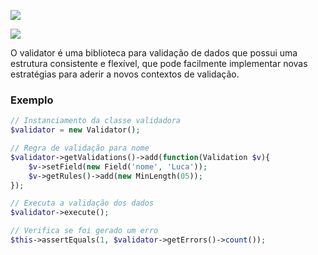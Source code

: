 ![](http://i.imgur.com/l1Fgbcd.png)

![](https://poser.pugx.org/minerva-sistemas/silk-orm/license)

O validator é uma biblioteca para validação de dados que possui uma estrutura consistente e flexível, que pode facilmente implementar novas estratégias para aderir a novos contextos de validação.

### Exemplo
```php
// Instanciamento da classe validadora
$validator = new Validator();

// Regra de validação para nome
$validator->getValidations()->add(function(Validation $v){
    $v->setField(new Field('nome', 'Luca'));
    $v->getRules()->add(new MinLength(05));
});

// Executa a validação dos dados
$validator->execute();

// Verifica se foi gerado um erro
$this->assertEquals(1, $validator->getErrors()->count());
```
